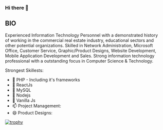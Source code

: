 ### Hi there 👋

## BIO

Experienced Information Technology Personnel with a demonstrated history of working in the commercial real estate industry, educational sectors and other potential organizations. Skilled in Network Administration, Microsoft Office, Customer Service, Graphic/Product Designs, Website Development, Mobile Application Development and Sales. Strong information technology professional with a outstanding focus in Computer Science & Technology.

Strongest Skillests:

- 💬 PHP - Including it's frameworks
- 💬 ReactJs 
- 💬 MySQL 
- 💬 Nodejs 
- 💬 Vanilla Js 
- 📫 Project Management: 
- 😄 Product Designs:

[![trophy](https://github-profile-trophy.vercel.app/?username=Geoslim)](https://github.com/ryo-ma/github-profile-trophy)
